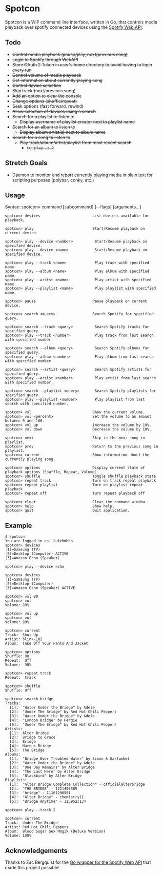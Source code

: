 # Spotcon

Spotcon is a WIP command line interface, written in Go, that controls media playback over spotify connected devices using the [Spotify Web API](https://api.spotify.com).

## Todo

- ~~Control media playback (pause/play, next/previous song)~~
- ~~Login to Spotify through WebAPI~~
- ~~Store OAuth 2 Token in user's home directory to avoid having to login every run~~
- ~~Control volume of media playback~~
- ~~Get information about currently playing song~~
- ~~Control device selection~~
- ~~Skip track (next/previous song)~~
- ~~Add an option to clear the console~~
- ~~Change options (shuffle/repeat)~~
- Seek options (fast forward, rewind)
- ~~Allow selection of devices using a search~~
- ~~Search for a playlist to listen to~~
  - ~~Display username of playlist creator next to playlist name~~
- ~~Search for an album to listen to~~
  - ~~Display album artist(s) next to album name~~
- ~~Search for a song to listen to~~
  - ~~Play track/album/artist/playlist from most recent search~~
    - ~~i.e. `play -t 2`~~

## Stretch Goals

- Daemon to monitor and report currently playing media in plain text for scripting purposes (polybar, conky, etc.)

## Usage

Syntax: spotcon> command [subcommand] [--flags] [arguments...]

```
spotcon> devices                        List devices available for playback.

spotcon> play                           Start/Resume playback on current device.

spotcon> play --device <number>          Start/Resume playback on specified device.
spotcon> play --device <name>            Start/Resume playback on specified device.

spotcon> play --track <name>             Play track with specified name.
spotcon> play --album <name>             Play album with specified name.
spotcon> play --artist <name>            Play artist with specified name.
spotcon> play --playlist <name>          Play playlist with specified name.

spotcon> pause                          Pause playback on current device.

spotcon> search <query>                 Search Spotify for specified query.

spotcon> search --track <query>          Search Spotify tracks for specified query.
spotcon> play --track <number>           Play track from last search with specified number.

spotcon> search --album <query>          Search Spotify albums for specified query.
spotcon> play --album <number>           Play album from last search with specified number.

spotcon> search --artist <query>         Search Spotify artists for specified query.
spotcon> play --artist <number>          Play artist from last search with specified number.

spotcon> search --playlist <query>       Search Spotify playlists for specified query.
spotcon> play --playlist <number>        Play playlist from last search with specified number.

spotcon> vol                            Show the current volume.
spotcon> vol <percent>                  Set the volume to an amount between 0 and 100.
spotcon> vol up                         Increase the volume by 10%.
spotcon> vol down                       Decrease the volume by 10%.

spotcon> next                           Skip to the next song in playlist.
spotcon> prev                           Return to the previous song in playlist.
spotcon> current                        Show information about the currently playing song.

spotcon> options                        Display current state of playback options (Shuffle, Repeat, Volume)
spotcon> shuffle                        Toggle shuffle playback state
spotcon> repeat track                   Turn on track repeat playback
spotcon> repeat playlist                Turn on playlist repeat playback
spotcon> repeat off                     Turn repeat playback off

spotcon> clear                          Clear the command window.
spotcon> help                           Show help.
spotcon> quit                           Quit application.
```

## Example

```
$ spotcon
You are logged in as: lukehobbs
spotcon> devices
[1]=Samsung (TV)
[2]=Desktop (Computer) ACTIVE
[3]=Amazon Echo (Speaker)

spotcon> play --device echo

spotcon> devices
[1]=Samsung (TV)
[2]=Desktop (Computer)
[3]=Amazon Echo (Speaker) ACTIVE

spotcon> vol 80
spotcon> vol
Volume: 80%

spotcon> vol up
spotcon> vol
Volume: 90%

spotcon> current
Track:  Shut Up
Artist:	blink-182
Album:	Take Off Your Pants And Jacket

spotcon> options
Shuffle: On
Repeat:  Off
Volume:  90%

spotcon> repeat track
Repeat:  track

spotcon> shuffle
Shuffle: Off

spotcon> search bridge
Tracks: 
  [1]:	"Water Under the Bridge" by Adele
  [2]:	"Under The Bridge" by Red Hot Chili Peppers
  [3]:	"Water Under the Bridge" by Adele
  [4]:	"London Bridge" by Fergie
  [5]:	"Under The Bridge" by Red Hot Chili Peppers
Artists: 
  [1]:	Alter Bridge
  [2]:	Bridge to Grace
  [3]:	Bridge
  [4]:	Marcus Bridge
  [5]:	The Bridge
Albums: 
  [1]:	"Bridge Over Troubled Water" by Simon & Garfunkel
  [2]:	"Water Under the Bridge" by Adele
  [3]:	"One Day Remains" by Alter Bridge
  [4]:	"The Last Hero" by Alter Bridge
  [5]:	"Blackbird" by Alter Bridge
Playlists: 
  [1]:	"Alter Bridge Complete Collection" - officialalterbridge
  [2]:	"THE BRIDGE" - 1221493509
  [3]:	"bridge" - 11101296551
  [4]:	"Alter Bridge" - chemistry11
  [5]:	"Bridge Anytime" - 1259523134

spotcon> play --track 2

spotcon> current
Track:  Under The Bridge
Artist:	Red Hot Chili Peppers
Album:	Blood Sugar Sex Magik (Deluxe Version)
Volume: 100%
```


## Acknowledgements

Thanks to Zac Bergquist for the [Go wrapper for the Spotify Web API](https://github.com/zmb3/spotify) that made this project possible!
